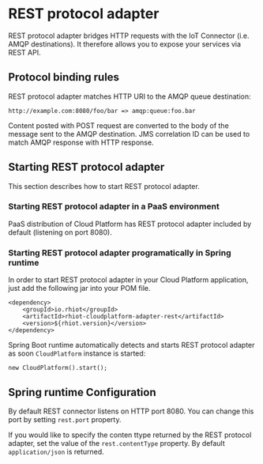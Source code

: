 # REST protocol adapter

REST protocol adapter bridges HTTP requests with the IoT Connector (i.e. AMQP destinations). It therefore allows you to
expose your services via REST API.

## Protocol binding rules

REST protocol adapter matches HTTP URI to the AMQP queue destination:

    http://example.com:8080/foo/bar => amqp:queue:foo.bar

Content posted with POST request are converted to the body of the message sent to the AMQP destination. JMS correlation ID
can be used to match AMQP response with HTTP response.

## Starting REST protocol adapter

This section describes how to start REST protocol adapter.

### Starting REST protocol adapter in a PaaS environment

PaaS distribution of Cloud Platform has REST protocol adapter included by default (listening on port 8080).

### Starting REST protocol adapter programatically in Spring runtime

In order to start REST protocol adapter in your Cloud Platform application, just add the following jar into your POM file.

    <dependency>
        <groupId>io.rhiot</groupId>
    	<artifactId>rhiot-cloudplatform-adapter-rest</artifactId>
    	<version>${rhiot.version}</version>
    </dependency>

Spring Boot runtime automatically detects and starts REST protocol adapter as soon `CloudPlatform` instance is started:

    new CloudPlatform().start();

## Spring runtime Configuration

By default REST connector listens on HTTP port 8080. You can change this port by setting `rest.port` property.

If you would like to specify the conten ttype returned by the REST protocol adapter, set the value of the `rest.contentType`
property. By default `application/json` is returned.